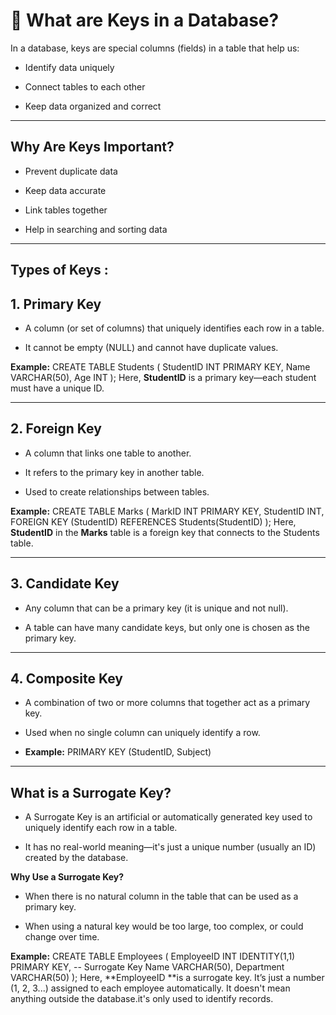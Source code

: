# **🔑 What are Keys in a Database?**
In a database, keys are special columns (fields) in a table that help us:
- Identify data uniquely

- Connect tables to each other

- Keep data organized and correct

---
## **Why Are Keys Important?**
- Prevent duplicate data

- Keep data accurate

- Link tables together

- Help in searching and sorting data

---
## **Types of Keys :**

## **1. Primary Key**
- A column (or set of columns) that uniquely identifies each row in a table.

- It cannot be empty (NULL) and cannot have duplicate values.

**Example:**
CREATE TABLE Students (
    StudentID INT PRIMARY KEY,
    Name VARCHAR(50),
    Age INT
);
Here, **StudentID** is a primary key—each student must have a unique ID.

---
## **2. Foreign Key**
- A column that links one table to another.

- It refers to the primary key in another table.

- Used to create relationships between tables.

**Example:**
CREATE TABLE Marks (
    MarkID INT PRIMARY KEY,
    StudentID INT,
    FOREIGN KEY (StudentID) REFERENCES Students(StudentID)
);
Here, **StudentID** in the **Marks** table is a foreign key that connects to the Students table.

---
## **3. Candidate Key**
- Any column that can be a primary key (it is unique and not null).

- A table can have many candidate keys, but only one is chosen as the primary key.

---
## **4. Composite Key**
- A combination of two or more columns that together act as a primary key.

- Used when no single column can uniquely identify a row.

- **Example:** PRIMARY KEY (StudentID, Subject)
---

## **What is a Surrogate Key?**
- A Surrogate Key is an artificial or automatically generated key used to uniquely identify each row in a table.

- It has no real-world meaning—it's just a unique number (usually an ID) created by the database.

**Why Use a Surrogate Key?**
- When there is no natural column in the table that can be used as a primary key.

- When using a natural key would be too large, too complex, or could change over time.

**Example:**
CREATE TABLE Employees (
    EmployeeID INT IDENTITY(1,1) PRIMARY KEY,  -- Surrogate Key
    Name VARCHAR(50),
    Department VARCHAR(50)
);
Here, **EmployeeID **is a surrogate key. It’s just a number (1, 2, 3...) assigned to each employee automatically.
It doesn't mean anything outside the database.it's only used to identify records.


